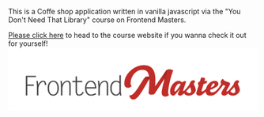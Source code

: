 This is a Coffe shop application written in vanilla javascript via the
"You Don't Need That Library" course on Frontend Masters.


[Please click here][course] to head to the course website if you wanna check it out for yourself!
[![Frontend Masters](images/FrontendMastersLogo.png)][fem]

[fem]: https://www.frontendmasters.com
[course]: https://frontendmasters.com/courses/vanilla-js-apps/
